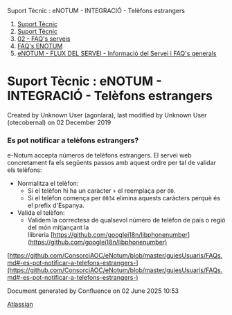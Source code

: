 Suport Tècnic : eNOTUM - INTEGRACIÓ - Telèfons estrangers  

1.  [Suport Tècnic](index.html)
2.  [Suport Tècnic](13893782.html)
3.  [02 - FAQ's serveis](26313393.html)
4.  [FAQ's ENOTUM](28705561.html)
5.  [eNOTUM - FLUX DEL SERVEI - Informació del Servei i FAQ's generals](26313306.html)

Suport Tècnic : eNOTUM - INTEGRACIÓ - Telèfons estrangers
=========================================================

Created by Unknown User (agonlara), last modified by Unknown User (otecobernal) on 02 December 2019

### Es pot notificar a telèfons estrangers?

e-Notum accepta números de telèfons estrangers. El servei web concretament fa els següents passos amb aquest ordre per tal de validar els telèfons:

*   Normalitza el telèfon:
    *   Si el telèfon hi ha un caràcter `+` el reemplaça per `00`.
    *   Si el telèfon comença per `0034` elimina aquests caràcters perquè és el prefix d'Espanya.
*   Valida el telèfon:
    *   Validem la correctesa de qualsevol número de telèfon de país o regió del món mitjançant la llibreria [https://github.com/googlei18n/libphonenumber](https://github.com/googlei18n/libphonenumber)

  

[https://github.com/ConsorciAOC/eNotum/blob/master/guiesUsuaris/FAQs.md#-es-pot-notificar-a-telefons-estrangers-](https://github.com/ConsorciAOC/eNotum/blob/master/guiesUsuaris/FAQs.md#-es-pot-notificar-a-telefons-estrangers-)

Document generated by Confluence on 02 June 2025 10:53

[Atlassian](http://www.atlassian.com/)
